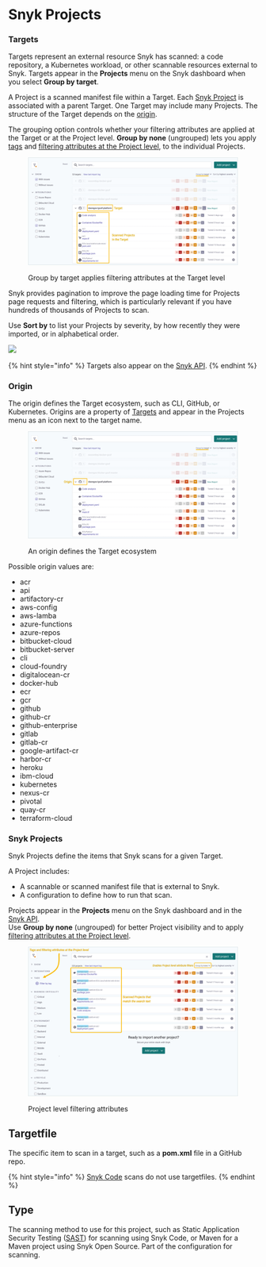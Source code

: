 # Snyk Projects

### Targets

Targets represent an external resource Snyk has scanned: a code repository, a Kubernetes workload, or other scannable resources external to Snyk. Targets appear in the **Projects** menu on the Snyk dashboard when you select **Group by target**.

A Project is a scanned manifest file within a Target. Each [Snyk Project](./#projects) is associated with a parent Target. One Target may include many Projects. The structure of the Target depends on the [origin](./#origin).

The grouping option controls whether your filtering attributes are applied at the Target or at the Project level. **Group by none** (ungrouped) lets you apply [tags](project-tags.md) and [filtering attributes at the Project level](project-attributes.md), to the individual Projects.

<figure><img src="../../../.gitbook/assets/targets-projects_20sept2022.png" alt="Screenshot showing projects&#x27; target in the Snyk UI"><figcaption><p>Group by target applies filtering attributes at the Target level</p></figcaption></figure>

Snyk provides pagination to improve the page loading time for Projects page requests and filtering, which is particularly relevant if you have hundreds of thousands of Projects to scan.

Use **Sort by** to list your Projects by severity, by how recently they were imported, or in alphabetical order.

![](../../../.gitbook/assets/projects\_group-sort\_20sept2022.png)

{% hint style="info" %}
Targets also appear on the [Snyk API](https://apidocs.snyk.io/?version=2022-02-16%7Ebeta#tag--Targets).
{% endhint %}

### Origin

The origin defines the Target ecosystem, such as CLI, GitHub, or Kubernetes. Origins are a property of [Targets](./#targets) and appear in the Projects menu as an icon next to the target name.

<figure><img src="../../../.gitbook/assets/targets-origin_20sept2022.png" alt="Screenshot showing projects&#x27; origin in the Snyk UI"><figcaption><p>An origin defines the Target ecosystem</p></figcaption></figure>

Possible origin values are:

* acr
* api
* artifactory-cr
* aws-config
* aws-lamba
* azure-functions
* azure-repos
* bitbucket-cloud
* bitbucket-server
* cli
* cloud-foundry
* digitalocean-cr
* docker-hub
* ecr
* gcr
* github
* github-cr
* github-enterprise
* gitlab
* gitlab-cr
* google-artifact-cr
* harbor-cr
* heroku
* ibm-cloud
* kubernetes
* nexus-cr
* pivotal
* quay-cr
* terraform-cloud

### Snyk Projects

Snyk Projects define the items that Snyk scans for a given Target.

A Project includes:

* A scannable or scanned manifest file that is external to Snyk.
* A configuration to define how to run that scan.

Projects appear in the **Projects** menu on the Snyk dashboard and in the [Snyk API](https://apidocs.snyk.io/?version=2022-02-16%7Ebeta#tag--Projects).\
Use **Group by none** (ungrouped) for better Project visibility and to apply [filtering attributes at the Project level](project-attributes.md).

<figure><img src="../../../.gitbook/assets/project-attributes_20sept2022.png" alt=""><figcaption><p>Project level filtering attributes</p></figcaption></figure>

## Targetfile

The specific item to scan in a target, such as a **pom.xml** file in a GitHub repo.

{% hint style="info" %}
[Snyk Code](https://docs.snyk.io/snyk-code) scans do not use targetfiles.
{% endhint %}

## Type

The scanning method to use for this project, such as Static Application Security Testing ([SAST](https://snyk.io/learn/application-security/sast-vs-dast/)) for scanning using Snyk Code, or Maven for a Maven project using Snyk Open Source. Part of the configuration for scanning.
